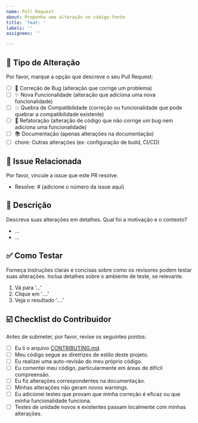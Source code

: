 ```yaml
---
name: Pull Request
about: Proponha uma alteração no código-fonte
title: 'feat: '
labels: ''
assignees: ''

---
```


## 🚀 Tipo de Alteração

Por favor, marque a opção que descreve o seu Pull Request:

- [ ] 🐞 Correção de Bug (alteração que corrige um problema)
- [ ] ✨ Nova Funcionalidade (alteração que adiciona uma nova funcionalidade)
- [ ] 💥 Quebra de Compatibilidade (correção ou funcionalidade que pode quebrar a compatibilidade existente)
- [ ] 🔧 Refatoração (alteração de código que não corrige um bug nem adiciona uma funcionalidade)
- [ ] 📚 Documentação (apenas alterações na documentação)
- [ ]  chore: Outras alterações (ex: configuração de build, CI/CD)

## 🔗 Issue Relacionada

Por favor, vincule a issue que este PR resolve.

- Resolve: # (adicione o número da issue aqui)

## 📝 Descrição

Descreva suas alterações em detalhes. Qual foi a motivação e o contexto?

- ...
- ...

## ✅ Como Testar

Forneça instruções claras e concisas sobre como os revisores podem testar suas alterações. Inclua detalhes sobre o ambiente de teste, se relevante.

1. Vá para '...'
2. Clique em '....'
3. Veja o resultado '....'

## ☑️ Checklist do Contribuidor

Antes de submeter, por favor, revise os seguintes pontos:

- [ ] Eu li o arquivo [CONTRIBUTING.md](/CONTRIBUTING.md).
- [ ] Meu código segue as diretrizes de estilo deste projeto.
- [ ] Eu realizei uma auto-revisão do meu próprio código.
- [ ] Eu comentei meu código, particularmente em áreas de difícil compreensão.
- [ ] Eu fiz alterações correspondentes na documentação.
- [ ] Minhas alterações não geram novos warnings.
- [ ] Eu adicionei testes que provam que minha correção é eficaz ou que minha funcionalidade funciona.
- [ ] Testes de unidade novos e existentes passam localmente com minhas alterações.
